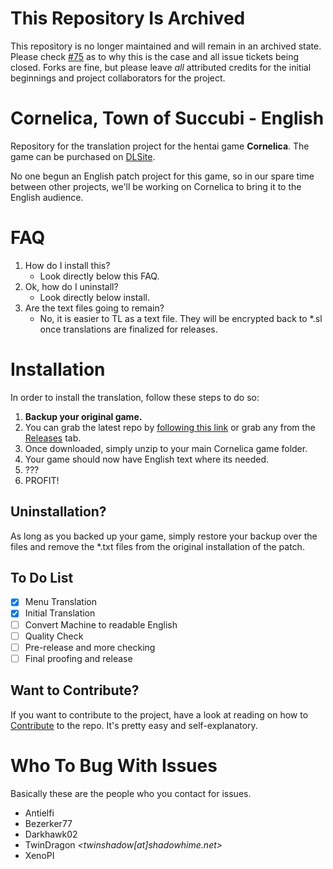 # This Repository Is Archived

This repository is no longer maintained and will remain in an archived state. Please check [#75](https://github.com/TwinDragon/cornelica-translation/issues/75) as to why this is the case and all issue tickets being closed. Forks are fine, but please leave *all* attributed credits for the initial beginnings and project collaborators for the project.

# Cornelica, Town of Succubi - English

Repository for the translation project for the hentai game **Cornelica**. The game can be purchased on [DLSite](http://www.dlsite.com/ecchi-eng/work/=/product_id/RE211399.html).

No one begun an English patch project for this game, so in our spare time between other projects, we'll be working on Cornelica to bring it to the English audience.

# FAQ

1. How do I install this?
    * Look directly below this FAQ.
2. Ok, how do I uninstall?
	* Look directly below install.
3. Are the text files going to remain?
	* No, it is easier to TL as a text file. They will be encrypted back to \*.sl once translations are finalized for releases.

# Installation

In order to install the translation, follow these steps to do so:

1. **Backup your original game.**
2. You can grab the latest repo by [following this link](https://github.com/TwinDragon/cornelica-translation/archive/master.zip) or grab any from the [Releases](https://github.com/TwinDragon/cornelica-translation/releases) tab.
3. Once downloaded, simply unzip to your main Cornelica game folder.
4. Your game should now have English text where its needed.
5. ???
6. PROFIT!

## Uninstallation?

As long as you backed up your game, simply restore your backup over the files and remove the \*.txt files from the original installation of the patch.

## To Do List

- [x] Menu Translation
- [x] Initial Translation
- [ ] Convert Machine to readable English
- [ ] Quality Check
- [ ] Pre-release and more checking
- [ ] Final proofing and release

## Want to Contribute?

If you want to contribute to the project, have a look at reading on how to [Contribute](https://github.com/TwinDragon/cornelica-translation/blob/master/CONTRIBUTING.md) to the repo. It's pretty easy and self-explanatory.

# Who To Bug With Issues

Basically these are the people who you contact for issues.

* Antielfi
* Bezerker77
* Darkhawk02
* TwinDragon *<twinshadow[at]shadowhime.net>*
* XenoPI
